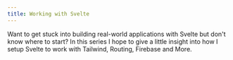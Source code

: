 ```yaml
---
title: Working with Svelte
---
```

Want to get stuck into building real-world applications with Svelte but don't know where to start? In this series I hope to give a little insight into how I setup Svelte to work with Tailwind, Routing, Firebase and More.
